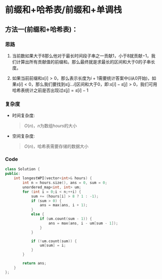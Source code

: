 # 前缀和+哈希表/前缀和+单调栈
## 方法一(前缀和+哈希表)：
### 思路
1. 当前数如果大于$8$那么他对于最长时间段子串之一贡献$1$，小于$8$就贡献$-1$，我们计算出所有贡献值的前缀和。那么最终就是求最长的区间和大于$0$的子串长度。
   
2. 如果当前前缀和$s[i]>0$，那么表示长度为$i+1$需要统计答案中($i$从$0$开始)，如果$s[i]<0$，那么我们要找到$s[j...i]$区间和大于$0$，即:$s[i]-s[j]>0$，我们可用哈希表统计之前是否出现过$s[j]=s[i]-1$

### 复杂度
- 时间复杂度:
  > $O(n)$，$n$为数组$hours$的大小
- 空间复杂度:
  > $O(n)$，哈希表需要存储的数据大小

### Code
```C++ []
class Solution {
public:
    int longestWPI(vector<int>& hours) {
        int n = hours.size(), ans = 0, sum = 0;
        unordered_map<int, int> um;
        for (int i = 0;i < n;++i) {
            sum += (hours[i] > 8 ? 1 : -1);
            if (sum > 0) {
                ans = max(ans, i + 1);
            }
            else {
                if (um.count(sum - 1)) {
                    ans = max(ans, i - um[sum - 1]);
                }
            }

            if (!um.count(sum)) {
                um[sum] = i;
            }
        }

        return ans;
    }
};
```
